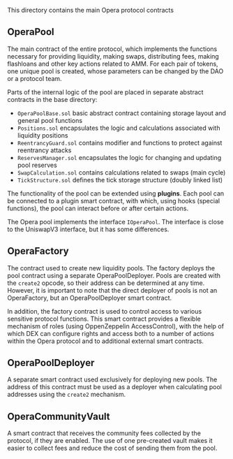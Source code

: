 This directory contains the main Opera protocol contracts

## OperaPool

The main contract of the entire protocol, which implements the functions necessary for providing liquidity, making swaps, distributing fees, making flashloans and other key actions related to AMM. For each pair of tokens, one unique pool is created, whose parameters can be changed by the DAO or a protocol team.

Parts of the internal logic of the pool are placed in separate abstract contracts in the base directory:


- `OperaPoolBase.sol` basic abstract contract containing storage layout and general pool functions
- `Positions.sol` encapsulates the logic and calculations associated with liquidity positions
- `ReentrancyGuard.sol` contains modifier and functions to protect against reentrancy attacks
- `ReservesManager.sol` encapsulates the logic for changing and updating pool reserves
- `SwapCalculation.sol` contains calculations related to swaps (main cycle)
- `TickStructure.sol` defines the tick storage structure (doubly linked list)


The functionality of the pool can be extended using **plugins**. Each pool can be connected to a plugin smart contract, with which, using hooks (special functions), the pool can interact before or after certain actions.

The Opera pool implements the interface `IOperaPool`. The interface is close to the UniswapV3 interface, but it has some differences.


## OperaFactory

The contract used to create new liquidity pools. The factory deploys the pool contract using a separate OperaPoolDeployer. Pools are created with the `create2` opcode, so their address can be determined at any time. However, it is important to note that the direct deployer of pools is not an OperaFactory, but an OperaPoolDeployer smart contract.

In addition, the factory contract is used to control access to various sensitive protocol functions. This smart contract provides a flexible mechanism of roles (using OppenZeppelin AccessControl), with the help of which DEX can configure rights and access both to a number of actions within the Opera protocol and to additional external smart contracts.

## OperaPoolDeployer

A separate smart contract used exclusively for deploying new pools. The address of this contract must be used as a deployer when calculating pool addresses using the `create2` mechanism.

## OperaCommunityVault

A smart contract that receives the community fees collected by the protocol, if they are enabled. The use of one pre-created vault makes it easier to collect fees and reduce the cost of sending them from the pool.
